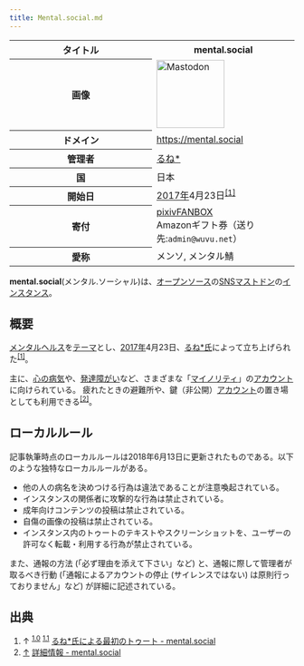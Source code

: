 ```yaml
---
title: Mental.social.md
---
```

<div>

<table>
<colgroup>
<col style="width: 50%" />
<col style="width: 50%" />
</colgroup>
<tbody>
<tr class="header">
<th>タイトル</th>
<th>mental.social</th>
</tr>

<tr class="odd">
<th>画像</th>
<td><a href="/%E3%83%95%E3%82%A1%E3%82%A4%E3%83%AB:Mastodon_logo.png" title="Mastodon"><img src="/images/thumb/0/00/Mastodon_logo.png/120px-Mastodon_logo.png" srcset="/images/thumb/0/00/Mastodon_logo.png/180px-Mastodon_logo.png 1.5x, /images/0/00/Mastodon_logo.png 2x" width="120" height="120" alt="Mastodon" /></a></td>
</tr>
<tr class="even">
<th scope="row">ドメイン</th>
<td><a href="https://mental.social" rel="nofollow">https://mental.social</a></td>
</tr>
<tr class="odd">
<th scope="row">管理者</th>
<td><a href="https://mental.social/@lune" rel="nofollow">るね*</a></td>
</tr>
<tr class="even">
<th scope="row">国</th>
<td>日本</td>
</tr>
<tr class="odd">
<th scope="row">開始日</th>
<td><a href="/2017%E5%B9%B4" title="2017年">2017年</a>4月23日<sup><a href="#cite_note-Start-1">[1]</a></sup></td>
</tr>
<tr class="even">
<th scope="row">寄付</th>
<td><a href="https://www.pixiv.net/fanbox/creator/32455687" rel="nofollow">pixivFANBOX</a><br />
Amazonギフト券（送り先:<code>admin@wuvu.net</code>）</td>
</tr>
<tr class="odd">
<th scope="row">愛称</th>
<td>メンソ, メンタル鯖</td>
</tr>
</tbody>
</table>

**mental.social**(メンタル.ソーシャル)は、[オープンソース](/%E3%82%AA%E3%83%BC%E3%83%97%E3%83%B3%E3%82%BD%E3%83%BC%E3%82%B9 "オープンソース")の[SNS](/%E3%82%BD%E3%83%BC%E3%82%B7%E3%83%A3%E3%83%AB%E3%83%BB%E3%83%8D%E3%83%83%E3%83%88%E3%83%AF%E3%83%BC%E3%82%AD%E3%83%B3%E3%82%B0%E3%83%BB%E3%82%B5%E3%83%BC%E3%83%93%E3%82%B9 "ソーシャル・ネットワーキング・サービス")[マストドン](/Mastodon "Mastodon")の[インスタンス](/%E3%82%A4%E3%83%B3%E3%82%B9%E3%82%BF%E3%83%B3%E3%82%B9 "インスタンス")。

## 概要

[メンタルヘルス](https://ja.wikipedia.org/wiki/%E3%83%A1%E3%83%B3%E3%82%BF%E3%83%AB%E3%83%98%E3%83%AB%E3%82%B9 "w:メンタルヘルス")を[テーマ](https://ja.wikipedia.org/wiki/%E4%B8%BB%E9%A1%8C "w:主題")とし、[2017年](/2017%E5%B9%B4 "2017年")4月23日、<a href="https://mental.social/@lune" rel="nofollow">るね*氏</a>によって立ち上げられた<sup>[\[1\]](#cite_note-Start-1)</sup>。

主に、[心の病気](https://ja.wikipedia.org/wiki/%E7%B2%BE%E7%A5%9E%E9%9A%9C%E5%AE%B3 "w:精神障害")や、[発達障がい](https://ja.wikipedia.org/wiki/%E7%99%BA%E9%81%94%E9%9A%9C%E5%AE%B3 "w:発達障害")など、さまざまな「[マイノリティ](https://ja.wikipedia.org/wiki/%E7%A4%BE%E4%BC%9A%E7%9A%84%E5%B0%91%E6%95%B0%E8%80%85 "w:社会的少数者")」の[アカウント](/%E3%83%A6%E3%83%BC%E3%82%B6%E3%83%BC "ユーザー")に向けられている。 疲れたときの避難所や、鍵（非公開）[アカウント](/%E3%82%A2%E3%82%AB%E3%82%A6%E3%83%B3%E3%83%88 "アカウント")の置き場としても利用できる<sup>[\[2\]](#cite_note-more-2)</sup>。

## ローカルルール

記事執筆時点のローカルルールは2018年6月13日に更新されたものである。以下のような独特なローカルルールがある。

-   他の人の病名を決めつける行為は違法であることが注意喚起されている。
-   インスタンスの関係者に攻撃的な行為は禁止されている。
-   成年向けコンテンツの投稿は禁止されている。
-   自傷の画像の投稿は禁止されている。
-   インスタンス内のトゥートのテキストやスクリーンショットを、ユーザーの許可なく転載・利用する行為が禁止されている。

また、通報の方法 (「必ず理由を添えて下さい」など) と、通報に際して管理者が取るべき行動 (「通報によるアカウントの停止 (サイレンスではない) は原則行っておりません」など) が詳細に記述されている。

## 出典

<div>

1.  ↑ <sup>[1.0](#cite_ref-Start_1-0)</sup> <sup>[1.1](#cite_ref-Start_1-1)</sup> <a href="https://mental.social/@lune/1" rel="nofollow">るね*氏による最初のトゥート - mental.social</a>
2.  [↑](#cite_ref-more_2-0) <a href="https://mental.social/about/more" rel="nofollow">詳細情報 - mental.social</a>

</div>

</div>
